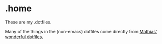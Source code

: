 # .home
These are my .dotfiles.

Many of the things in the (non-emacs) dotfiles come directly from [Mathias'
wonderful dotfiles.](https://github.com/mathiasbynens/dotfiles)

